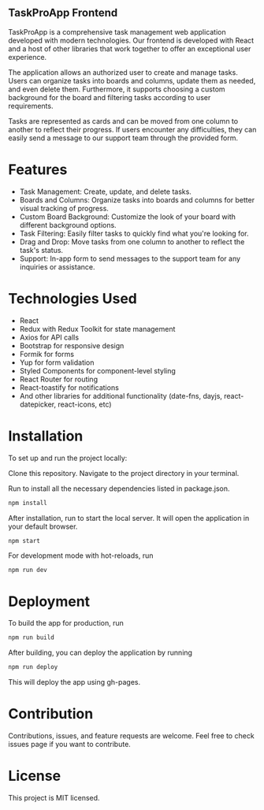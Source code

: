 
## TaskProApp Frontend

TaskProApp is a comprehensive task management web application developed with modern technologies. Our frontend is developed with React and a host of other libraries that work together to offer an exceptional user experience.

The application allows an authorized user to create and manage tasks. Users can organize tasks into boards and columns, update them as needed, and even delete them. Furthermore, it supports choosing a custom background for the board and filtering tasks according to user requirements.

Tasks are represented as cards and can be moved from one column to another to reflect their progress. If users encounter any difficulties, they can easily send a message to our support team through the provided form.

# Features
- Task Management: Create, update, and delete tasks.
- Boards and Columns: Organize tasks into boards and columns for better visual tracking of progress.
- Custom Board Background: Customize the look of your board with different background options.
- Task Filtering: Easily filter tasks to quickly find what you're looking for.
- Drag and Drop: Move tasks from one column to another to reflect the task's status.
- Support: In-app form to send messages to the support team for any inquiries or assistance.

# Technologies Used

- React
- Redux with Redux Toolkit for state management
- Axios for API calls
- Bootstrap for responsive design
- Formik for forms
- Yup for form validation
- Styled Components for component-level styling
- React Router for routing
- React-toastify for notifications
- And other libraries for additional functionality (date-fns, dayjs, react-datepicker, react-icons, etc)

# Installation
To set up and run the project locally:

Clone this repository. Navigate to the project directory in your terminal.

Run to install all the necessary dependencies listed in package.json.
```bash
npm install
``` 



After installation, run to start the local server. It will open the application in your default browser.
```bash
npm start
```

For development mode with hot-reloads, run 

```dev
npm run dev
```

# Deployment
To build the app for production, run 

```bash
npm run build
```

After building, you can deploy the application by running 
```bash
npm run deploy
```
This will deploy the app using gh-pages.

# Contribution

Contributions, issues, and feature requests are welcome. Feel free to check issues page if you want to contribute.

# License
This project is MIT licensed.